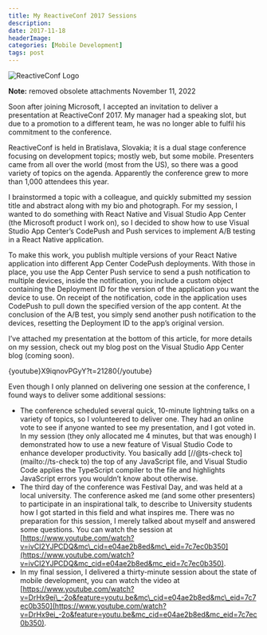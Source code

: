 ```yaml
---
title: My ReactiveConf 2017 Sessions
description: 
date: 2017-11-18
headerImage: 
categories: [Mobile Development]
tags: post
---
```


![ReactiveConf Logo](/images/stories/2017/reactiveconf.png)

**Note:** removed obsolete attachments November 11, 2022

Soon after joining Microsoft, I accepted an invitation to deliver a presentation at ReactiveConf 2017. My manager had a speaking slot, but due to a promotion to a different team, he was no longer able to fulfil his commitment to the conference.  

ReactiveConf is held in Bratislava, Slovakia; it is a dual stage conference focusing on development topics; mostly web, but some mobile. Presenters came from all over the world (most from the US), so there was a good variety of topics on the agenda. Apparently the conference grew to more than 1,000 attendees this year.

I brainstormed a topic with a colleague, and quickly submitted my session title and abstract along with my bio and photograph. For my session, I wanted to do something with React Native and Visual Studio App Center (the Microsoft product I work on), so I decided to show how to use Visual Studio App Center’s CodePush and Push services to implement A/B testing in a React Native application.

To make this work, you publish multiple versions of your React Native application into different App Center CodePush deployments. With those in place, you use the App Center Push service to send a push notification to multiple devices, inside the notification, you include a custom object containing the Deployment ID for the version of the application you want the device to use. On receipt of the notification, code in the application uses CodePush to pull down the specified version of the app content. At the conclusion of the A/B test, you simply send another push notification to the devices, resetting the Deployment ID to the app’s original version.

I’ve attached my presentation at the bottom of this article, for more details on my session, check out my blog post on the Visual Studio App Center blog (coming soon).

{youtube}X9iqnovPGyY?t=21280{/youtube}

Even though I only planned on delivering one session at the conference, I found ways to deliver some additional sessions:

*   The conference scheduled several quick, 10-minute lightning talks on a variety of topics, so I volunteered to deliver one. They had an online vote to see if anyone wanted to see my presentation, and I got voted in. In my session (they only allocated me 4 minutes, but that was enough) I demonstrated how to use a new feature of Visual Studio Code to enhance developer productivity. You basically add [//@ts-check to](mailto://ts-check to) the top of any JavaScript file, and Visual Studio Code applies the TypeScript compiler to the file and highlights JavaScript errors you wouldn’t know about otherwise.
*   The third day of the conference was Festival Day, and was held at a local university. The conference asked me (and some other presenters) to participate in an inspirational talk, to describe to University students how I got started in this field and what inspires me. There was no preparation for this session, I merely talked about myself and answered some questions. You can watch the session at [https://www.youtube.com/watch?v=ivCI2YJPCDQ&mc\_cid=e04ae2b8ed&mc\_eid=7c7ec0b350](https://www.youtube.com/watch?v=ivCI2YJPCDQ&mc_cid=e04ae2b8ed&mc_eid=7c7ec0b350).
*   In my final session, I delivered a thirty-minute session about the state of mobile development, you can watch the video at [https://www.youtube.com/watch?v=DrHx9ei\_-2o&feature=youtu.be&mc\_cid=e04ae2b8ed&mc\_eid=7c7ec0b350](https://www.youtube.com/watch?v=DrHx9ei_-2o&feature=youtu.be&mc_cid=e04ae2b8ed&mc_eid=7c7ec0b350).